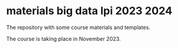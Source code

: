# materials big data lpi 2023 2024
The repository with some course materials and templates.

The course is taking place in November 2023. 
